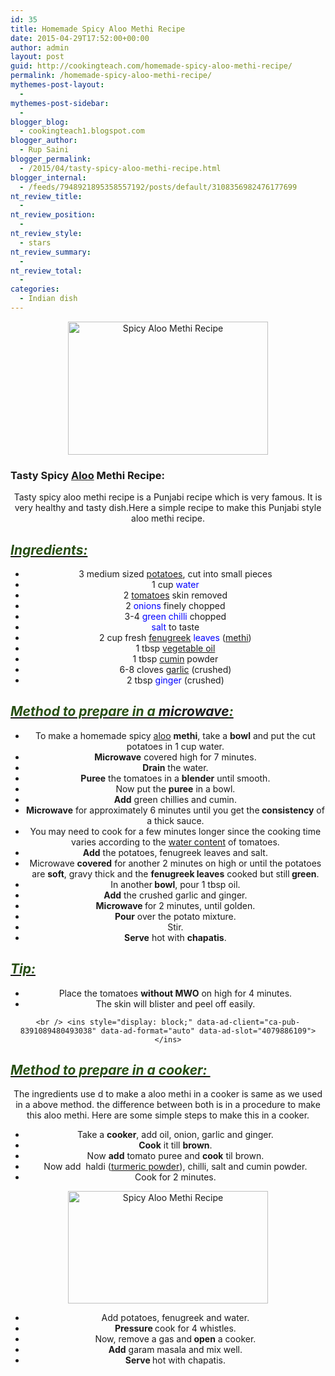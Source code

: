 ```yaml
---
id: 35
title: Homemade Spicy Aloo Methi Recipe
date: 2015-04-29T17:52:00+00:00
author: admin
layout: post
guid: http://cookingteach.com/homemade-spicy-aloo-methi-recipe/
permalink: /homemade-spicy-aloo-methi-recipe/
mythemes-post-layout:
  - 
mythemes-post-sidebar:
  - 
blogger_blog:
  - cookingteach1.blogspot.com
blogger_author:
  - Rup Saini
blogger_permalink:
  - /2015/04/tasty-spicy-aloo-methi-recipe.html
blogger_internal:
  - /feeds/7948921895358557192/posts/default/3108356982476177699
nt_review_title:
  - 
nt_review_position:
  - 
nt_review_style:
  - stars
nt_review_summary:
  - 
nt_review_total:
  - 
categories:
  - Indian dish
---
```

<div dir="ltr" style="text-align: left;">
  <div style="clear: both; text-align: center;">
  </p>
  
  <div style="clear: both; text-align: center;">
    <a style="margin-left: 1em; margin-right: 1em;" href="http://3.bp.blogspot.com/-MtaLv_aVOKo/VUESnvidYDI/AAAAAAAAATI/sxZasU7i2gQ/s1600/aloo-methi.jpg"><img title="Spicy Aloo Methi Recipe" src="http://3.bp.blogspot.com/-MtaLv_aVOKo/VUESnvidYDI/AAAAAAAAATI/sxZasU7i2gQ/s1600/aloo-methi.jpg" alt="Spicy Aloo Methi Recipe" width="320" height="213" border="0" /></a>
  </p>
  
  <h3 style="text-align: left;">
  </h3>
  
  <h3 style="text-align: left;">
    Tasty Spicy <a title="Dum Aloo" href="http://en.wikipedia.org/wiki/Dum_Aloo" target="_blank" rel="wikipedia">Aloo</a> Methi Recipe:
  </h3>
  
  <p>
    Tasty spicy aloo methi recipe is a Punjabi recipe which is very famous. It is very healthy and tasty dish.Here a simple recipe to make this Punjabi style aloo methi recipe.
  </p>
  
  <h2 style="text-align: left;">
    <i><u><span style="color: #274e13;">Ingredients: </span></u></i>
  </h2>
  
  <ul>
    <li>
      3 medium sized <a title="Potato" href="http://en.wikipedia.org/wiki/Potato" target="_blank" rel="wikipedia">potatoes</a>, cut into small pieces
    </li>
    <li>
      1 cup <span style="color: blue;">water</span>
    </li>
    <li>
      2 <a title="Tomato" href="http://en.wikipedia.org/wiki/Tomato" target="_blank" rel="wikipedia">tomatoes</a> skin removed
    </li>
    <li>
      2 <span style="color: blue;">onions </span>finely chopped
    </li>
    <li>
      3-4 <span style="color: blue;">green chilli</span> chopped
    </li>
    <li>
      <span style="color: blue;">salt</span> to taste
    </li>
    <li>
      2 cup fresh <span style="color: blue;"><a title="Fenugreek" href="http://en.wikipedia.org/wiki/Fenugreek" target="_blank" rel="wikipedia">fenugreek</a> leaves</span> (<a title="Fenugreek" href="http://en.wikipedia.org/wiki/Fenugreek" target="_blank" rel="wikipedia">methi</a>)
    </li>
    <li>
      1 tbsp <a title="Vegetable oil" href="http://en.wikipedia.org/wiki/Vegetable_oil" target="_blank" rel="wikipedia">vegetable oil</a>
    </li>
    <li>
      1 tbsp <a title="Cumin" href="http://en.wikipedia.org/wiki/Cumin" target="_blank" rel="wikipedia">cumin</a> powder
    </li>
    <li>
      6-8 cloves <a title="Garlic" href="http://en.wikipedia.org/wiki/Garlic" target="_blank" rel="wikipedia">garlic</a> (crushed)
    </li>
    <li>
      2 tbsp <span style="color: blue;">ginger</span> (crushed)
    </li>
  </ul>
  
  <h2 style="text-align: left;">
    <i><u><span style="color: #274e13;">Method to prepare in a <a title="Microwave" href="http://en.wikipedia.org/wiki/Microwave" target="_blank" rel="wikipedia">microwave</a>: </span></u></i>
  </h2>
  
  <ul>
    <li>
      To make a homemade spicy <a title="Dum Aloo" href="http://en.wikipedia.org/wiki/Dum_Aloo" target="_blank" rel="wikipedia">aloo</a> <b>methi</b>, take a <b>bowl</b> and put the cut potatoes in 1 cup water.
    </li>
    <li>
      <b>Microwave</b> covered high for 7 minutes.
    </li>
    <li>
      <b>Drain</b> the water.
    </li>
    <li>
      <b>Puree</b> the tomatoes in a <b>blender</b> until smooth.
    </li>
    <li>
      Now put the <b>puree</b> in a bowl.
    </li>
    <li>
      <b>Add</b> green chillies and cumin.
    </li>
    <li>
      <b>Microwave</b> for approximately 6 minutes until you get the<b> consistency</b> of a thick sauce.
    </li>
    <li>
      You may need to cook for a few minutes longer since the cooking time varies according to the <a title="Water content" href="http://en.wikipedia.org/wiki/Water_content" target="_blank" rel="wikipedia">water content</a> of tomatoes.
    </li>
    <li>
      <b>Add</b> the potatoes, fenugreek leaves and salt.
    </li>
    <li>
      Microwave <b>covered</b> for another 2 minutes on high or until the potatoes are <b>soft</b>, gravy thick and the <b>fenugreek leaves</b> cooked but still<b> green</b>.
    </li>
    <li>
      In another<b> bowl</b>, pour 1 tbsp oil.
    </li>
    <li>
      <b>Add</b> the crushed garlic and ginger.
    </li>
    <li>
      <b>Microwave </b>for 2 minutes, until golden.
    </li>
    <li>
      <b>Pour</b> over the potato mixture.
    </li>
    <li>
      Stir.
    </li>
    <li>
      <b>Serve</b> hot with <b>chapatis</b>.
    </li>
  </ul>
  
  <h2 style="text-align: left;">
    <i><u><span style="color: #274e13;">Tip: </span></u></i>
  </h2>
  
  <ul>
    <li>
      Place the tomatoes <b>without MWO</b> on high for 4 minutes.
    </li>
    <li>
      The skin will blister and peel off easily.
    </li>
  </ul>
  
  <p>
    <!-- post -->
    
    <br /> <ins style="display: block;" data-ad-client="ca-pub-8391089480493038" data-ad-format="auto" data-ad-slot="4079886109"></ins>
  </p>
  
  <h2 style="text-align: left;">
    <i><u><b><span style="color: #274e13;">Method to prepare in a cooker: </span></b></u></i>
  </h2>
  
  <p>
    The ingredients use d to make a aloo methi in a cooker is same as we used in a above method. the difference between both is in a procedure to make this aloo methi. Here are some simple steps to make this in a cooker.
  </p>
  
  <ul>
    <li>
      Take a <b>cooker</b>, add oil, onion, garlic and ginger.
    </li>
    <li>
      <b>Cook</b> it till <b>brown</b>.
    </li>
    <li>
      Now <b>add</b> tomato puree and <b>cook</b> til brown.
    </li>
    <li>
      Now add  haldi (<a title="Turmeric" href="http://en.wikipedia.org/wiki/Turmeric" target="_blank" rel="wikipedia">turmeric powder</a>), chilli, salt and cumin powder.
    </li>
    <li>
      Cook for 2 minutes.
    </li>
  </ul>
  
  <div style="clear: both; text-align: center;">
    <a style="margin-left: 1em; margin-right: 1em;" href="http://3.bp.blogspot.com/-lJHepn1uC1s/VUESTuDiduI/AAAAAAAAATA/ftpblh-ETsQ/s1600/DSC08177.jpg"><img title="Spicy Aloo Methi Recipe" src="http://3.bp.blogspot.com/-lJHepn1uC1s/VUESTuDiduI/AAAAAAAAATA/ftpblh-ETsQ/s1600/DSC08177.jpg" alt="Spicy Aloo Methi Recipe" width="320" height="180" border="0" /></a>
  </p>
  
  <p>
  </p>
  
  <ul>
    <li>
      Add potatoes, fenugreek and water.
    </li>
    <li>
      <b>Pressure </b>cook for 4 whistles.
    </li>
    <li>
      Now, remove a gas and<b> open</b> a cooker.
    </li>
    <li>
      <b>Add</b> garam masala and mix well.
    </li>
    <li>
      <b>Serve </b>hot with chapatis.
    </li>
  </ul>
</p>